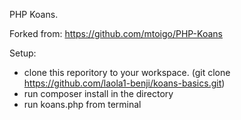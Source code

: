 PHP Koans. 

Forked from:
https://github.com/mtoigo/PHP-Koans

Setup: 
* clone this reporitory to your workspace. (git clone https://github.com/laola1-benji/koans-basics.git)
* run composer install in the directory
* run koans.php from terminal
